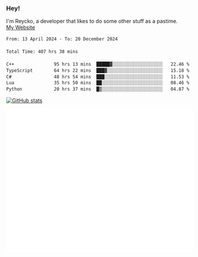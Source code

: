 ### Hey!
I'm Reycko, a developer that likes to do some other stuff as a pastime.  
[My Website](https://reycko.root.sx)

<!--START_SECTION:wakasection-->

```txt
From: 13 April 2024 - To: 20 December 2024

Total Time: 407 hrs 38 mins

C++               95 hrs 13 mins  █████▓░░░░░░░░░░░░░░░░░░░   22.46 %
TypeScript        64 hrs 22 mins  ███▓░░░░░░░░░░░░░░░░░░░░░   15.18 %
C#                48 hrs 54 mins  ███░░░░░░░░░░░░░░░░░░░░░░   11.53 %
Lua               35 hrs 50 mins  ██░░░░░░░░░░░░░░░░░░░░░░░   08.46 %
Python            20 hrs 37 mins  █▒░░░░░░░░░░░░░░░░░░░░░░░   04.87 %
```

<!--END_SECTION:wakasection-->

[![GitHub stats](https://github-readme-stats.vercel.app/api?username=Reycko&show_icons=true&theme=dark&hide_title=true&count_private=true)](https://github.com/anuraghazra/github-readme-stats)

![Metrics](/github-metrics.svg)

